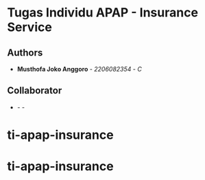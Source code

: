 # Tugas Individu APAP - Insurance Service

## Authors

* **Musthofa Joko Anggoro** - *2206082354* - *C*

## Collaborator

* **<Nama Lengkap di SIAK-NG>** - *<NPM>* - *<Kelas>*

# ti-apap-insurance
# ti-apap-insurance
